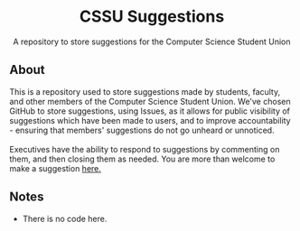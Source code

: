 <div align='center'>
    <h1><b>CSSU Suggestions</b></h1>
    <div>A repository to store suggestions for the Computer Science Student Union</div>
</div>

<h2> About </h2>
This is a repository used to store suggestions made by students, faculty, and other members of the Computer Science Student Union. We've chosen GitHub to store suggestions, using Issues, as it allows for public visibility of suggestions which have been made to users, and to improve accountability - ensuring that members' suggestions do not go unheard or unnoticed. </br>
</br>
Executives have the ability to respond to suggestions by commenting on them, and then closing them as needed. You are more than welcome to make a suggestion <a href="https://docs.google.com/forms/d/e/1FAIpQLSezHTUUDzEp7cL84h4Ap-NI_dgPanElq2Xkf-Nulrn38qd0CA/viewform">here.</a>

<h2> Notes </h2>
<ul>
    <li>There is no code here.</li>
</ul>
